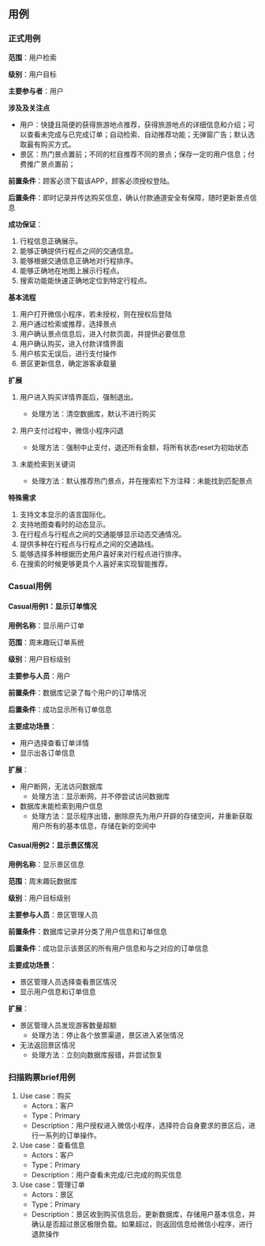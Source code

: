 ## 用例

### 正式用例

**范围**：用户检索

**级别**：用户目标

**主要参与者**：用户

**涉及及关注点**

- 用户：快捷且简便的获得旅游地点推荐，获得旅游地点的详细信息和介绍；可以查看未完成与已完成订单；自动检索、自动推荐功能；无弹窗广告；默认选取最有购买方式。
- 景区：热门景点置前；不同的栏目推荐不同的景点；保存一定的用户信息；付费推广景点置前；

**前置条件**：顾客必须下载该APP，顾客必须授权登陆。

**后置条件**：即时记录并传达购买信息，确认付款通道安全有保障，随时更新景点信息

**成功保证**：

1. 行程信息正确展示。  
2. 能够正确提供行程点之间的交通信息。
3. 能够根据交通信息正确地对行程排序。
4. 能够正确地在地图上展示行程点。
5. 搜索功能能快速正确地定位到特定行程点。

**基本流程**
1. 用户打开微信小程序，若未授权，则在授权后登陆
2. 用户通过检索或推荐，选择景点
3. 用户确认景点信息后，进入付款页面，并提供必要信息
4. 用户确认购买，进入付款详情界面
5. 用户核实无误后，进行支付操作
6. 景区更新信息，确定游客承载量

**扩展**

1. 用户进入购买详情界面后，强制退出。

    - 处理方法：清空数据库，默认不进行购买

2. 用户支付过程中，微信小程序闪退

    - 处理方法：强制中止支付，退还所有金额，将所有状态reset为初始状态

3. 未能检索到关键词
    - 处理方法：默认推荐热门景点，并在搜索栏下方注释：未能找到匹配景点
    
**特殊需求**

1. 支持文本显示的语言国际化。
2. 支持地图查看时的动态显示。
3. 在行程点与行程点之间的交通能够显示动态交通情况。
4. 提供多种在行程点与行程点之间的交通路线。
5. 能够选择多种根据历史用户喜好来对行程点进行排序。
6. 在搜索的时候更够更具个人喜好来实现智能推荐。

### Casual用例

#### Casual用例1：显示订单情况

**用例名称**：显示用户订单

**范围**：周末趣玩订单系统

**级别**：用户目标级别

**主要参与人员**：用户

**前置条件**：数据库记录了每个用户的订单情况

**后置条件**：成功显示所有订单信息

**主要成功场景**：

- 用户选择查看订单详情
- 显示出各订单信息

**扩展**：

- 用户断网，无法访问数据库
    - 处理方法：显示断网，并不停尝试访问数据库
- 数据库未能检索到用户信息
    - 处理方法：显示程序出错，删除原先为用户开辟的存储空间，并重新获取用户所有的基本信息，存储在新的空间中

#### Casual用例2：显示景区情况

**用例名称**：显示景区信息

**范围**：周末趣玩数据库

**级别**：用户目标级别

**主要参与人员**：景区管理人员

**前置条件**：数据库记录并分类了用户信息和订单信息

**后置条件**：成功显示该景区的所有用户信息和与之对应的订单信息

**主要成功场景**：

- 景区管理人员选择查看景区情况
- 显示用户信息和订单信息

**扩展**：

- 景区管理人员发现游客数量超额
    - 处理方法：停止各个放票渠道，景区进入紧张情况
- 无法返回景区情况
    - 处理方法：立刻向数据库报错，并尝试恢复

### 扫描购票brief用例

 1. Use case：购买
    - Actors：客户
    - Type：Primary
    -  Description：用户授权进入微信小程序，选择符合自身要求的景区后，进行一系列的订单操作。
 2. Use case：查看信息
    - Actors：客户
    -  Type：Primary
    - Description：用户查看未完成/已完成的购买信息
 3. Use case：管理订单
    - Actors：景区
    - Type：Primary
    - Description：景区收到购买信息后，更新数据库，存储用户基本信息，并确认是否超过景区极限负载。如果超过，则返回信息给微信小程序，进行退款操作
